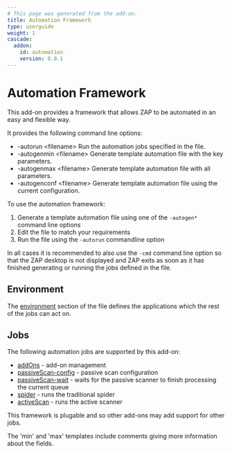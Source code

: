 ```yaml
---
# This page was generated from the add-on.
title: Automation Framework
type: userguide
weight: 1
cascade:
  addon:
    id: automation
    version: 0.0.1
---
```


# Automation Framework

This add-on provides a framework that allows ZAP to be automated in an easy and flexible way.

It provides the following command line options:

* -autorun \<filename\> Run the automation jobs specified in the file.
* -autogenmin \<filename\> Generate template automation file with the key parameters.
* -autogenmax \<filename\> Generate template automation file with all parameters.
* -autogenconf \<filename\> Generate template automation file using the current configuration.

To use the automation framework:

1. Generate a template automation file using one of the `-autogen*` command line options
2. Edit the file to match your requirements
3. Run the file using the `-autorun` commandline option

In all cases it is recommended to also use the `-cmd` command line option so that the ZAP desktop is not displayed and ZAP exits as soon as it has finished generating or running the jobs defined in the file.

## Environment

The [environment](/docs/desktop/addons/automation-framework/environment/) section of the file defines the applications which the rest of the jobs can act on.

## Jobs

The following automation jobs are supported by this add-on:

* [addOns](/docs/desktop/addons/automation-framework/job-addons/) - add-on management
* [passiveScan-config](/docs/desktop/addons/automation-framework/job-pscanconf/) - passive scan configuration
* [passiveScan-wait](/docs/desktop/addons/automation-framework/job-pscanwait/) - waits for the passive scanner to finish processing the current queue
* [spider](/docs/desktop/addons/automation-framework/job-spider/) - runs the traditional spider
* [activeScan](/docs/desktop/addons/automation-framework/job-ascan/) - runs the active scanner

This framework is plugable and so other add-ons may add support for other jobs.

The 'min' and 'max' templates include comments giving more information about the fields.

